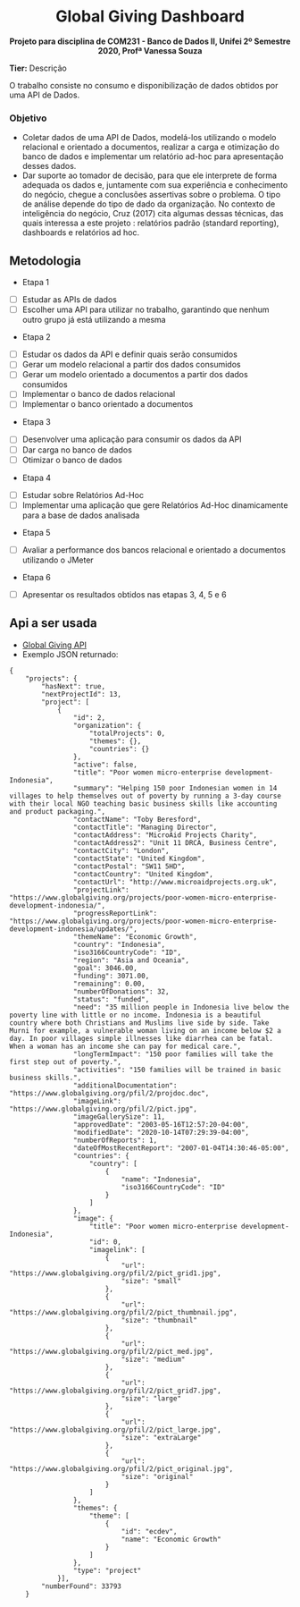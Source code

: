 <h1 align="center">Global Giving Dashboard</h1>
<p align="center">
  <strong>Projeto para disciplina de COM231 - Banco de Dados II, Unifei 2º Semestre 2020, Profª Vanessa Souza</strong>
</p>

**Tier:** Descrição

O trabalho consiste no consumo e disponibilização de dados obtidos por uma API de Dados. 

### Objetivo
- Coletar dados de uma API de Dados, modelá-los utilizando o modelo relacional e orientado a
documentos, realizar a carga e otimização do banco de dados e implementar um relatório ad-hoc 
para apresentação desses dados.
- Dar suporte ao tomador de decisão, para que ele interprete de forma adequada os dados e, 
juntamente com sua experiência e conhecimento do negócio, chegue a conclusões assertivas 
sobre o problema. O tipo de análise depende do tipo de dado da organização. No contexto de 
inteligência do negócio, Cruz (2017) cita algumas dessas técnicas, das quais interessa a 
este projeto : relatórios padrão (standard reporting), dashboards e relatórios ad hoc.


## Metodologia
- Etapa 1
-   [ ] Estudar as APIs de dados
-   [ ] Escolher uma API para utilizar no trabalho, garantindo que nenhum outro grupo já está utilizando
a mesma

- Etapa 2
-   [ ] Estudar os dados da API e definir quais serão consumidos
-   [ ] Gerar um modelo relacional a partir dos dados consumidos
-   [ ] Gerar um modelo orientado a documentos a partir dos dados consumidos
-   [ ] Implementar o banco de dados relacional
-   [ ] Implementar o banco orientado a documentos

- Etapa 3
-   [ ] Desenvolver uma aplicação para consumir os dados da API
-   [ ] Dar carga no banco de dados
-   [ ] Otimizar o banco de dados

- Etapa 4
-   [ ] Estudar sobre Relatórios Ad-Hoc
-   [ ] Implementar uma aplicação que gere Relatórios Ad-Hoc dinamicamente para a base de dados
analisada

- Etapa 5
-   [ ] Avaliar a performance dos bancos relacional e orientado a documentos utilizando o JMeter

- Etapa 6
-   [ ] Apresentar os resultados obtidos nas etapas 3, 4, 5 e 6

## Api a ser usada



- [Global Giving API](https://www.globalgiving.org/api/)
- Exemplo JSON returnado:
```
{
    "projects": {
        "hasNext": true,
        "nextProjectId": 13,
        "project": [
            {
                "id": 2,
                "organization": {
                    "totalProjects": 0,
                    "themes": {},
                    "countries": {}
                },
                "active": false,
                "title": "Poor women micro-enterprise development-Indonesia",
                "summary": "Helping 150 poor Indonesian women in 14 villages to help themselves out of poverty by running a 3-day course with their local NGO teaching basic business skills like accounting and product packaging.",
                "contactName": "Toby Beresford",
                "contactTitle": "Managing Director",
                "contactAddress": "MicroAid Projects Charity",
                "contactAddress2": "Unit 11 DRCA, Business Centre",
                "contactCity": "London",
                "contactState": "United Kingdom",
                "contactPostal": "SW11 5HD",
                "contactCountry": "United Kingdom",
                "contactUrl": "http://www.microaidprojects.org.uk",
                "projectLink": "https://www.globalgiving.org/projects/poor-women-micro-enterprise-development-indonesia/",
                "progressReportLink": "https://www.globalgiving.org/projects/poor-women-micro-enterprise-development-indonesia/updates/",
                "themeName": "Economic Growth",
                "country": "Indonesia",
                "iso3166CountryCode": "ID",
                "region": "Asia and Oceania",
                "goal": 3046.00,
                "funding": 3071.00,
                "remaining": 0.00,
                "numberOfDonations": 32,
                "status": "funded",
                "need": "35 million people in Indonesia live below the poverty line with little or no income. Indonesia is a beautiful country where both Christians and Muslims live side by side. Take Murni for example, a vulnerable woman living on an income below $2 a day. In poor villages simple illnesses like diarrhea can be fatal. When a woman has an income she can pay for medical care.",
                "longTermImpact": "150 poor families will take the first step out of poverty.",
                "activities": "150 families will be trained in basic business skills.",
                "additionalDocumentation": "https://www.globalgiving.org/pfil/2/projdoc.doc",
                "imageLink": "https://www.globalgiving.org/pfil/2/pict.jpg",
                "imageGallerySize": 11,
                "approvedDate": "2003-05-16T12:57:20-04:00",
                "modifiedDate": "2020-10-14T07:29:39-04:00",
                "numberOfReports": 1,
                "dateOfMostRecentReport": "2007-01-04T14:30:46-05:00",
                "countries": {
                    "country": [
                        {
                            "name": "Indonesia",
                            "iso3166CountryCode": "ID"
                        }
                    ]
                },
                "image": {
                    "title": "Poor women micro-enterprise development-Indonesia",
                    "id": 0,
                    "imagelink": [
                        {
                            "url": "https://www.globalgiving.org/pfil/2/pict_grid1.jpg",
                            "size": "small"
                        },
                        {
                            "url": "https://www.globalgiving.org/pfil/2/pict_thumbnail.jpg",
                            "size": "thumbnail"
                        },
                        {
                            "url": "https://www.globalgiving.org/pfil/2/pict_med.jpg",
                            "size": "medium"
                        },
                        {
                            "url": "https://www.globalgiving.org/pfil/2/pict_grid7.jpg",
                            "size": "large"
                        },
                        {
                            "url": "https://www.globalgiving.org/pfil/2/pict_large.jpg",
                            "size": "extraLarge"
                        },
                        {
                            "url": "https://www.globalgiving.org/pfil/2/pict_original.jpg",
                            "size": "original"
                        }
                    ]
                },
                "themes": {
                    "theme": [
                        {
                            "id": "ecdev",
                            "name": "Economic Growth"
                        }
                    ]
                },
                "type": "project"
            }],
        "numberFound": 33793
    }
```
